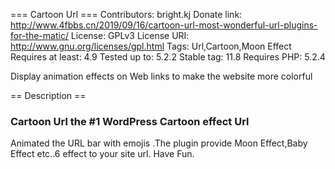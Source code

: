 === Cartoon Url ===
Contributors: bright.kj
Donate link: http://www.4fbbs.cn/2019/09/16/cartoon-url-most-wonderful-url-plugins-for-the-matic/
License: GPLv3
License URI: http://www.gnu.org/licenses/gpl.html
Tags: Url,Cartoon,Moon Effect
Requires at least: 4.9
Tested up to: 5.2.2
Stable tag: 11.8
Requires PHP: 5.2.4

Display animation effects on Web links to make the website more colorful

== Description ==

### Cartoon Url the #1 WordPress Cartoon effect Url

 Animated the URL bar with emojis .The plugin provide Moon Effect,Baby Effect etc..6 effect to your site url.
 Have Fun.
